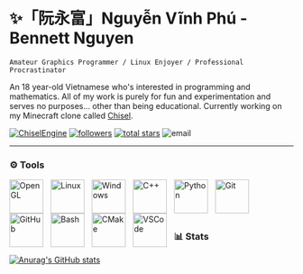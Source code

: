 # ✨「阮永富」Nguyễn Vĩnh Phú - Bennett Nguyen
`Amateur Graphics Programmer / Linux Enjoyer / Professional Procrastinator`

An 18 year-old Vietnamese who's interested in programming and mathematics. All of my work is purely for fun and experimentation and serves no purposes... other than being educational. Currently working on my Minecraft clone called [Chisel](https://github.com/bennett-nguyen/ChiselEngine).

<p align="left">
        <a href="https://github.com/bennett-nguyen/ChiselEngine">
         <img alt="ChiselEngine" title="Check out my latest project!" src="https://custom-icon-badges.demolab.com/badge/Chisel-white?color=%23E1AD0E&logo=package&logoColor=white&style=for-the-badge&labelColor=C79600"></a> 
    <a href="https://github.com/bennett-nguyen?tab=repositories&sort=stargazers">
    <a href="https://github.com/bennett-nguyen?tab=followers">
   <img alt="followers" title="Follow me on Github" src="https://custom-icon-badges.demolab.com/github/followers/bennett-nguyen?color=236ad3&labelColor=1155ba&style=for-the-badge&logo=person-add&label=Follow&logoColor=white"/></a>
     <a href="https://github.com/bennett-nguyen?tab=repositories&sort=stargazers">
         <img alt="total stars" title="Total stars on GitHub" src="https://custom-icon-badges.demolab.com/github/stars/bennett-nguyen?color=55960c&style=for-the-badge&labelColor=488207&logo=star"/></a>
    <img alt="email" title="Contact me via this email" src="https://custom-icon-badges.demolab.com/badge/-bennett--contact--me--github.magnify754@simplelogin.com-red?style=for-the-badge&logo=mention&logoColor=white"/>
</p>

<hr>


### ⚙ Tools

<img align="left" alt="OpenGL" width="60px" style="padding-right:10px;" src="https://cdn.jsdelivr.net/gh/devicons/devicon@latest/icons/opengl/opengl-plain.svg"/>
<img align="left" alt="Linux" width="60px" style="padding-right:10px;" src="https://cdn.jsdelivr.net/gh/devicons/devicon@latest/icons/linux/linux-original.svg" />
<img align="left" alt="Windows" width="60px" style="padding-right:10px;" src="https://cdn.jsdelivr.net/gh/devicons/devicon@latest/icons/windows8/windows8-original.svg" />
<img align="left" alt="C++" width="60px" style="padding-right:10px;" src="https://cdn.jsdelivr.net/gh/devicons/devicon@latest/icons/cplusplus/cplusplus-original.svg" />
<img align="left" alt="Python" width="60px" style="padding-right:10px;" src="https://cdn.jsdelivr.net/gh/devicons/devicon@latest/icons/python/python-original.svg" />
<img align="left" alt="Git" width="60px" style="padding-right:10px;" src="https://cdn.jsdelivr.net/gh/devicons/devicon/icons/git/git-original.svg" />
<img align="left" alt="GitHub" width="60px" style="padding-right:10px;" src="https://cdn.jsdelivr.net/gh/devicons/devicon/icons/github/github-original.svg" />
<img align="left" alt="Bash" width="60px" style="padding-right:10px;" src="https://cdn.jsdelivr.net/gh/devicons/devicon/icons/bash/bash-original.svg" />
<img align="left" alt="CMake" width="60px" style="padding-right:10px;" src="https://cdn.jsdelivr.net/gh/devicons/devicon@latest/icons/cmake/cmake-original.svg" />
<img align="left" alt="VSCode" width="60px" style="padding-right:10px;" src="https://cdn.jsdelivr.net/gh/devicons/devicon@latest/icons/vscode/vscode-original.svg" />
<br/>
<br/>
<br/>

#

### 📊 Stats

[![Anurag's GitHub stats](https://github-readme-stats.vercel.app/api?username=bennett-nguyen&theme=github_dark)](https://github.com/bennett-nguyen/github-readme-stats)
          

